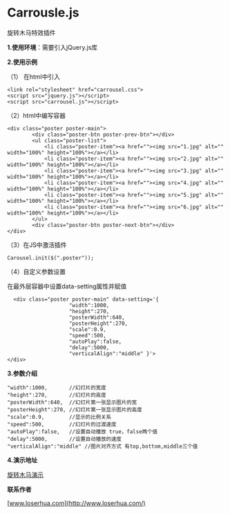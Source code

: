 # Carrousle.js
旋转木马特效插件

**1.使用环境**：需要引入jQuery.js库


**2.使用示例**

（1） 在html中引入
```
<link rel="stylesheet" href="carrousel.css">
<script src="jquery.js"></script>
<script src="carrousel.js"></script>
```
（2）html中编写容器

```
<div class="poster poster-main">
	  	<div class="poster-btn poster-prev-btn"></div>
	  	<ul class="poster-list">
	  		<li class="poster-item"><a href=""><img src="1.jpg" alt="" width="100%" height="100%"></a></li> 
	  		<li class="poster-item"><a href=""><img src="2.jpg" alt="" width="100%" height="100%"></a></li> 
	  		<li class="poster-item"><a href=""><img src="3.jpg" alt="" width="100%" height="100%"></a></li> 
	  		<li class="poster-item"><a href=""><img src="4.jpg" alt="" width="100%" height="100%"></a></li> 
	  		<li class="poster-item"><a href=""><img src="5.jpg" alt="" width="100%" height="100%"></a></li> 
	  		<li class="poster-item"><a href=""><img src="6.jpg" alt="" width="100%" height="100%"></a></li> 
	  	</ul>
	  	<div class="poster-btn poster-next-btn"></div>
</div>
```

（3）在JS中激活插件

```
Carousel.init($(".poster"));
```
（4）自定义参数设置

在最外层容器中设置data-setting属性并赋值

```
  <div class="poster poster-main" data-setting='{
	  				"width":1000,
					"height":270,		
					"posterWidth":640,
					"posterHeight":270,	
					"scale":0.9,		
					"speed":500,		
					"autoPlay":false,   
					"delay":5000,  
					"verticalAlign":"middle" }'>
</div>
```

**3.参数介绍**

```
"width":1000,		//幻灯片的宽度
"height":270,		//幻灯片的高度
"posterWidth":640,	//幻灯片第一张显示图片的宽
"posterHeight":270,	//幻灯片第一张显示图片的高度
"scale":0.9,		//显示的比例关系
"speed":500,		//幻灯片的过渡速度
"autoPlay":false,   //设置自动播放 true，false两个值
"delay":5000,       //设置自动播放的速度
"verticalAlign":"middle" //图片对齐方式 有top,bottom,middle三个值
```
**4.演示地址**

[旋转木马演示](https://loserhua.github.io/Carrousle.js/)


**联系作者**

[www.loserhua.com](http://www.loserhua.com/)
